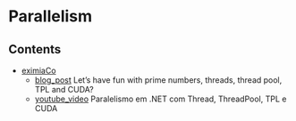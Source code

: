 # Parallelism

## Contents
* [eximiaCo](https://eximia.co/)
  * [blog_post](https://eximia.co/lets-have-fun-with-prime-numbers-threads-thread-pool-tpl-and-cuda/#The_starting_point) Let’s have fun with prime numbers, threads, thread pool, TPL and CUDA?
  * [youtube_video](https://www.youtube.com/watch?v=6qQ7dBv63M8) Paralelismo em .NET com Thread, ThreadPool, TPL e CUDA
